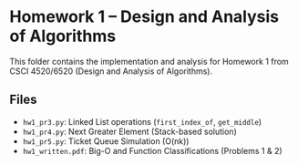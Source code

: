 # Homework 1 – Design and Analysis of Algorithms

This folder contains the implementation and analysis for Homework 1 from CSCI 4520/6520 (Design and Analysis of Algorithms).

## Files

- `hw1_pr3.py`: Linked List operations (`first_index_of`, `get_middle`)
- `hw1_pr4.py`: Next Greater Element (Stack-based solution)
- `hw1_pr5.py`: Ticket Queue Simulation (O(nk))
- `hw1_written.pdf`: Big-O and Function Classifications (Problems 1 & 2)
